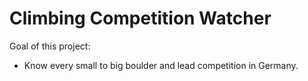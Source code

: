 # Climbing Competition Watcher

Goal of this project:
- Know every small to big boulder and lead competition in Germany.
